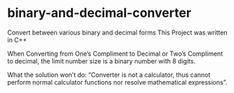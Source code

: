 # binary-and-decimal-converter
Convert between various binary and decimal forms
This Project was written in C++


When Converting from One’s Compliment to Decimal or Two’s Compliment to decimal, the limit number size is a binary number with 8 digits. 


What the solution won’t do: 
“Converter is not a calculator, thus cannot perform normal calculator functions nor resolve mathematical expressions”. 


